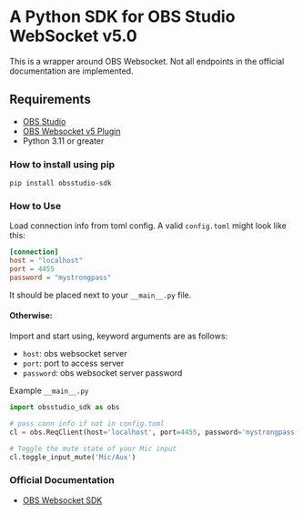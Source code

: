 # A Python SDK for OBS Studio WebSocket v5.0

This is a wrapper around OBS Websocket.
Not all endpoints in the official documentation are implemented.

## Requirements

-   [OBS Studio](https://obsproject.com/)
-   [OBS Websocket v5 Plugin](https://github.com/obsproject/obs-websocket/releases/tag/5.0.0)
-   Python 3.11 or greater

### How to install using pip

```
pip install obsstudio-sdk
```

### How to Use

Load connection info from toml config. A valid `config.toml` might look like this:

```toml
[connection]
host = "localhost"
port = 4455
password = "mystrongpass"
```

It should be placed next to your `__main__.py` file.

#### Otherwise:

Import and start using, keyword arguments are as follows:

-   `host`: obs websocket server
-   `port`: port to access server
-   `password`: obs websocket server password

Example `__main__.py`

```python
import obsstudio_sdk as obs

# pass conn info if not in config.toml
cl = obs.ReqClient(host='localhost', port=4455, password='mystrongpass')

# Toggle the mute state of your Mic input
cl.toggle_input_mute('Mic/Aux')
```

### Official Documentation

-   [OBS Websocket SDK](https://github.com/obsproject/obs-websocket/blob/master/docs/generated/protocol.md#obs-websocket-501-protocol)
